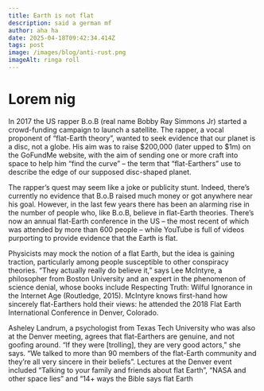 ```yaml
---
title: Earth is not flat
description: said a german mf
author: aha ha
date: 2025-04-18T09:42:34.414Z
tags: post
image: /images/blog/anti-rust.png
imageAlt: ringa roll
---
```

# Lorem nig 

In 2017 the US rapper B.o.B (real name Bobby Ray Simmons Jr) started a crowd-funding campaign to launch a satellite. The rapper, a vocal proponent of “flat-Earth theory”, wanted to seek evidence that our planet is a disc, not a globe. His aim was to raise $200,000 (later upped to $1m) on the GoFundMe website, with the aim of sending one or more craft into space to help him “find the curve” – the term that “flat-Earthers” use to describe the edge of our supposed disc-shaped planet.

The rapper’s quest may seem like a joke or publicity stunt. Indeed, there’s currently no evidence that B.o.B raised much money or got anywhere near his goal. However, in the last few years there has been an alarming rise in the number of people who, like B.o.B, believe in flat-Earth theories. There’s now an annual flat-Earth conference in the US – the most recent of which was attended by more than 600 people – while YouTube is full of videos purporting to provide evidence that the Earth is flat.

Physicists may mock the notion of a flat Earth, but the idea is gaining traction, particularly among people susceptible to other conspiracy theories. “They actually really do believe it,” says Lee McIntyre, a philosopher from Boston University and an expert in the phenomenon of science denial, whose books include Respecting Truth: Wilful Ignorance in the Internet Age (Routledge, 2015). McIntyre knows first-hand how sincerely flat-Earthers hold their views: he attended the 2018 Flat Earth International Conference in Denver, Colorado.

Asheley Landrum, a psychologist from Texas Tech University who was also at the Denver meeting, agrees that flat-Earthers are genuine, and not goofing around. “If they were \[trolling], they are very good actors,” she says. “We talked to more than 90 members of the flat-Earth community and they’re all very sincere in their beliefs”. Lectures at the Denver event included “Talking to your family and friends about flat Earth”, “NASA and other space lies” and “14+ ways the Bible says flat Earth
